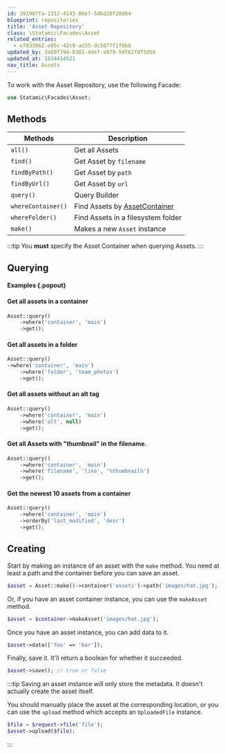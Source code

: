 ```yaml
---
id: 391907fa-1312-4143-80e7-546d20f20d84
blueprint: repositories
title: 'Asset Repository'
class: \Statamic\Facades\Asset
related_entries:
  - e7833062-e05c-42c9-ad35-dc5077f1f0b8
updated_by: 3a60f79d-8381-4def-a970-5df62f0f5d56
updated_at: 1634414521
nav_title: Assets
---
```

To work with the Asset Repository, use the following Facade:

```php
use Statamic\Facades\Asset;
```

## Methods

| Methods | Description |
| ------- | ----------- |
| `all()` | Get all Assets |
| `find()` | Get Asset by `filename` |
| `findByPath()` | Get Asset by `path` |
| `findByUrl()` | Get Asset by `url` |
| `query()` | Query Builder |
| `whereContainer()` | Find Assets by [AssetContainer](#asset-container) |
| `whereFolder()` | Find Assets in a filesystem folder |
| `make()` | Makes a new `Asset` instance |

:::tip
You **must** specify the Asset Container when querying Assets.
:::

## Querying

#### Examples {.popout}

#### Get all assets in a container

```php
Asset::query()
    ->where('container', 'main')
    ->get();
```

#### Get all assets in a folder

```php
Asset::query()
->where('container', 'main')
    ->where('folder', 'team_photos')
    ->get();
```

#### Get all assets without an alt tag

```php
Asset::query()
    ->where('container', 'main')
    ->where('alt', null)
    ->get();
```

#### Get all Assets with "thumbnail" in the filename.

```php
Asset::query()
    ->where('container', 'main')
    ->where('filename', 'like', '%thumbnail%')
    ->get();
```

#### Get the newest 10 assets from a container

```php
Asset::query()
    ->where('container', 'main')
    ->orderBy('last_modified', 'desc')
    ->get();
```

## Creating

Start by making an instance of an asset with the `make` method.
You need at least a path and the container before you can save an asset.

```php
$asset = Asset::make()->container('assets')->path('images/hat.jpg');
```

Or, if you have an asset container instance, you can use the `makeAsset` method.

```php
$asset = $container->makeAsset('images/hat.jpg');
```

Once you have an asset instance, you can add data to it.

```php
$asset->data(['foo' => 'bar']);
```

Finally, save it. It'll return a boolean for whether it succeeded.

```php
$asset->save(); // true or false
```

:::tip
Saving an asset instance will only store the metadata. It doesn't actually create the asset itself.

You should manually place the asset at the corresponding location, or you can use the `upload` method which accepts an `UploadedFile` instance.

```php
$file = $request->file('file');
$asset->upload($file);
```
:::
